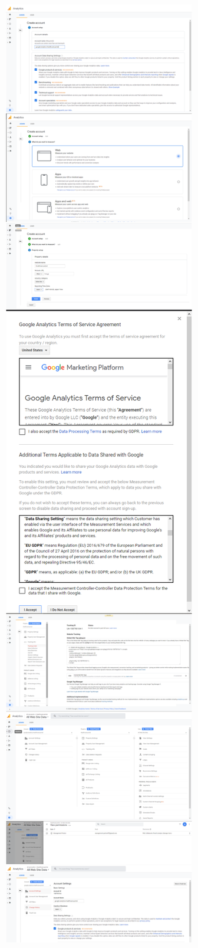 

![enter image description here](images/17.PNG)
![enter image description here](images/18.PNG)
![enter image description here](images/19.PNG)
![enter image description here](images/20.PNG)
![enter image description here](images/21.PNG)
![enter image description here](images/22.PNG)
![enter image description here](images/23.PNG)
![enter image description here](images/24.PNG)

<!--stackedit_data:
eyJoaXN0b3J5IjpbMjAzNjYwODU0OSw2MjU1NjA0MDFdfQ==
-->